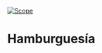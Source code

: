 [![Scope](https://app.scope.dev/api/badge/50bc7622-9b17-4cde-a936-bb4cdd02d522/default)](https://app.scope.dev/external/v1/inspect/f0a213f0-b550-4bb0-a651-c1d5b9eff041/50bc7622-9b17-4cde-a936-bb4cdd02d522/default)

# Hamburguesía
